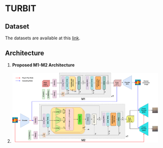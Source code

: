 # TURBIT
## Dataset
The datasets are available at this [link](https://ieee-dataport.org/documents/turbid-underwater-image).

## Architecture
1. **Proposed M1-M2 Architecture**</br></br>
2. <img src="figures/model_arch.png" /></br></br></br>
